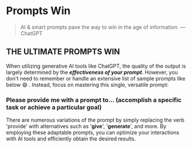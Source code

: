 # Prompts Win


> AI & smart prompts pave the way to win in the age of information. 
> — ChatGPT






## THE ULTIMATE PROMPTS WIN

When utilizing generative AI tools like ChatGPT, the quality of the output is largely determined by the ***effectiveness of your prompt***. However, you don't need to remember or handle an extensive list of sample prompts like below 😄 . Instead, focus on mastering this single, versatile prompt:



### **Please provide me with a prompt to... (accomplish a specific task or achieve a particular goal)**

There are numerous variations of the prompt by simply replacing the verb 'provide' with alternatives such as '**give**', '**generate**', and more. By employing these adaptable prompts, you can optimize your interactions with AI tools and efficiently obtain the desired results.
